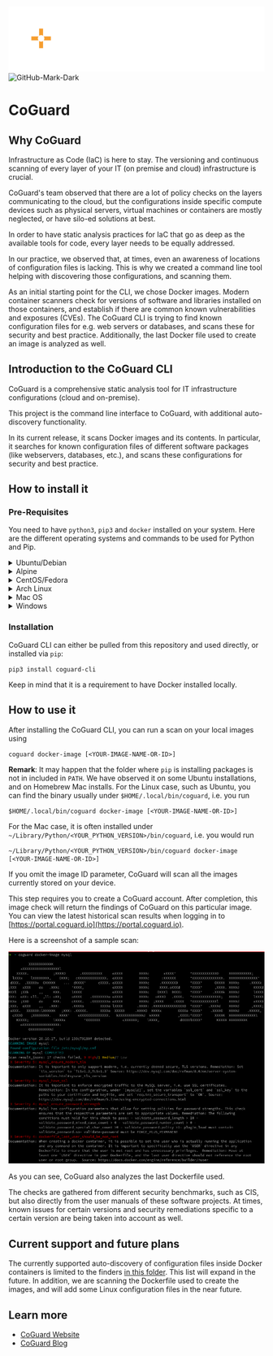 ![GitHub-Mark-Light](https://github.com/coguardio/coguard-cli/raw/master/logo_dark_mode.png#gh-dark-mode-only)
![GitHub-Mark-Dark](https://github.com/coguardio/coguard-cli/raw/master/logo.png#gh-light-mode-only)

# CoGuard

## Why CoGuard

Infrastructure as Code (IaC) is here to stay. The versioning and
continuous scanning of every layer of your IT (on premise and cloud)
infrastructure is crucial.

CoGuard's team observed that there are a lot of policy checks on the layers
communicating to the cloud, but the configurations inside specific
compute devices such as physical servers, virtual machines or
containers are mostly neglected, or have silo-ed solutions at best.

In order to have static analysis practices for IaC that go as deep as
the available tools for code, every layer needs to be equally addressed.

In our practice, we observed that, at times, even an awareness of
locations of configuration files is lacking. This is why we created a
command line tool helping with discovering those configurations, and
scanning them.

As an initial starting point for the CLI, we chose Docker images. Modern
container scanners check for versions of software and libraries
installed on those containers, and establish if there are common known
vulnerabilities and exposures (CVEs). The
CoGuard CLI is trying to find known configuration files for e.g. web
servers or databases, and scans these for security and best practice.
Additionally, the last Docker file used to create an image is analyzed
as well.

## Introduction to the CoGuard CLI

CoGuard is a comprehensive static analysis tool for IT infrastructure
configurations (cloud and on-premise).

This project is the command line interface to CoGuard, with additional
auto-discovery functionality.

In its current release, it scans Docker images and its contents.
In particular, it searches for known configuration files of different
software packages (like webservers, databases, etc.), and scans these
configurations for security and best practice.

## How to install it

### Pre-Requisites

You need to have `python3`, `pip3` and `docker` installed on your system.
Here are the different operating systems and commands to be used for Python and Pip.

<details>
<summary>Ubuntu/Debian</summary>

```shell
sudo apt install -y python3 python3-pip
```
</details>

<details>
<summary>Alpine</summary>

```shell
apk add python3 py3-pip
```
</details>

<details>
<summary>CentOS/Fedora</summary>

```shell
sudo yum install -y python3 python3-pip
```
</details>

<details>
<summary>Arch Linux</summary>

```shell
sudo pacman -S python python-pip
```
</details>

<details>
<summary>Mac OS</summary>
Assuming you are using [Homebrew](https://brew.sh), you have to run

```shell
brew install python3
```
</details>

<details>
<summary>Windows</summary>

Download Python3 for Windows using [this link](https://www.python.org/downloads/windows/), and
install it.

</details>

### Installation

CoGuard CLI can either be pulled from this repository and used
directly, or installed via `pip`:

```shell
pip3 install coguard-cli
```

Keep in mind that it is a requirement to have Docker installed locally.

## How to use it

After installing the CoGuard CLI, you can run a scan on your local images
using

```shell
coguard docker-image [<YOUR-IMAGE-NAME-OR-ID>]
```

**Remark**: It may happen that the folder where `pip` is installing packages is not
in included in `PATH`. We have observed it on some Ubuntu installations, and on
Homebrew Mac installs. For the Linux case, such as Ubuntu,
you can find the binary usually under `$HOME/.local/bin/coguard`, i.e. you run
```shell
$HOME/.local/bin/coguard docker-image [<YOUR-IMAGE-NAME-OR-ID>]
```
For the Mac case, it is often installed under `~/Library/Python/<YOUR_PYTHON_VERSION>/bin/coguard`, i.e. you would run
```shell
~/Library/Python/<YOUR_PYTHON_VERSION>/bin/coguard docker-image [<YOUR-IMAGE-NAME-OR-ID>]
```

If you omit the image ID parameter, CoGuard will scan all the images currently
stored on your device.

This step requires you to create a CoGuard account.
After completion, this image check will return the findings of CoGuard
on this particular image. You can view the latest historical scan results
when logging in to [https://portal.coguard.io](https://portal.coguard.io).

Here is a screenshot of a sample scan:

![](./screenshot.png)

As you can see, CoGuard also analyzes the last Dockerfile used.

The checks are gathered from different security benchmarks, such as CIS, but also
directly from the user manuals of these software projects. At times, known issues for
certain versions and security remediations specific to a certain version are being taken
into account as well.

## Current support and future plans

The currently supported auto-discovery of configuration files inside
Docker containers is limited to the finders
[in this folder](https://github.com/coguardio/coguard-cli/tree/master/src/coguard_cli/image_check/config_file_finders). This list
will expand in the future. In addition, we are scanning the
Dockerfile used to create the images, and will add some Linux
configuration files in the near future.

## Learn more

- [CoGuard Website](https://www.coguard.io)
- [CoGuard Blog](https://www.coguard.io/blog)
